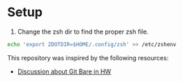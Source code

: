# Setup

1. Change the zsh dir to find the proper zsh file.

```sh
echo 'export ZDOTDIR=$HOME/.config/zsh' >> /etc/zshenv
```

This repository was inspired by the following resources:

* [Discussion about Git Bare in HW](https://news.ycombinator.com/item?id=11071754)
